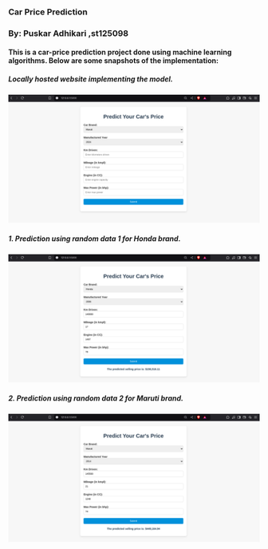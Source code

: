 ### Car Price Prediction
### By: Puskar Adhikari ,st125098

#### This is a car-price prediction project done using machine learning algorithms. Below are some snapshots of the implementation:

##### Locally hosted website implementing the model.
![alt text](snapshots/empty.png)


##### 1. Prediction using random data 1 for Honda brand.
![alt text](snapshots/honda.png)


##### 2. Prediction using random data 2 for Maruti brand.
![alt text](snapshots/maruti.png)